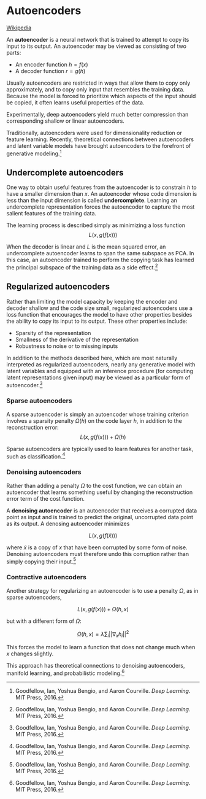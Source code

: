 # Autoencoders
[Wikipedia](https://en.wikipedia.org/wiki/Autoencoder.)

An **autoencoder** is a neural network that is trained to attempt to copy its input to its output. An autoencoder may be viewed as consisting of two parts:
- An encoder function $h=f(x)$
- A decoder function $r=g(h)$

Usually autoencoders are restricted in ways that allow them to copy only approximately, and to copy only input that resembles the training data. Because the model is forced to prioritize which aspects of the input should be copied, it often learns useful properties of the data.

Experimentally, deep autoencoders yield much better compression than corresponding shallow or linear autoencoders.

Traditionally, autoencoders were used for dimensionality reduction or feature learning. Recently, theoretical connections between autoencoders and latent variable models have brought autoencoders to the forefront of generative modeling.[^deeplearning]

## Undercomplete autoencoders
One way to obtain useful features from the autoencoder is to constrain $h$ to have a smaller dimension than $x$. An autoencoder whose code dimension is less than the input dimension is called **undercomplete**. Learning an undercomplete representation forces the autoencoder to capture the most salient features of the training data.

The learning process is described simply as minimizing a loss function
$$L(x,g(f(x)))$$

When the decoder is linear and $L$ is the mean squared error, an undercomplete autoencoder learns to span the same subspace as PCA. In this case, an autoencoder trained to perform the copying task has learned the principal subspace of the training data as a side effect.[^deeplearning]

## Regularized autoencoders
Rather than limiting the model capacity by keeping the encoder and decoder shallow and the code size small, regularized autoencoders use a loss function that encourages the model to have other properties besides the ability to copy its input to its output. These other properties include:
- Sparsity of the representation
- Smallness of the derivative of the representation
- Robustness to noise or to missing inputs

In addition to the methods described here, which are most naturally interpreted as regularized autoencoders, nearly any generative model with latent variables and equipped with an inference procedure (for computing latent representations given input) may be viewed as a particular form of autoencoder.[^deeplearning]

### Sparse autoencoders
A sparse autoencoder is simply an autoencoder whose training criterion involves a sparsity penalty $\Omega(h)$ on the code layer $h$, in addition to the reconstruction error:
$$L(x,g(f(x)))+\Omega(h)$$

Sparse autoencoders are typically used to learn features for another task, such as classification.[^deeplearning]

### Denoising autoencoders
Rather than adding a penalty $\Omega$ to the cost function, we can obtain an autoencoder that learns something useful by changing the reconstruction error term of the cost function.

A **denoising autoencoder** is an autoencoder that receives a corrupted data point as input and is trained to predict the original, uncorrupted data point as its output. A denosing autoencoder minimizes

$$L(x,g(f(\tilde{x})))$$

where $\tilde{x}$ is a copy of $x$ that have been corrupted by some form of noise. Denoising autoencoders must therefore undo this corruption rather than simply copying their input.[^deeplearning]

### Contractive autoencoders
Another strategy for regularizing an autoencoder is to use a penalty $\Omega$, as in sparse autoencoders,

$$L(x,g(f(x)))+\Omega(h,x)$$

but with a different form of $\Omega$:

$$\Omega(h,x)=\lambda\sum_i{||\nabla_xh_i||^2}$$

This forces the model to learn a function that does not change much when $x$ changes slightly.

This approach has theoretical connections to denoising autoencoders, manifold learning, and probabilistic modeling.[^deeplearning]


[^wiki]: [Autoencoder - Wikipedia](https://en.wikipedia.org/wiki/Autoencoder)
[^deeplearning]: Goodfellow, Ian, Yoshua Bengio, and Aaron Courville. _Deep Learning_. MIT Press, 2016.